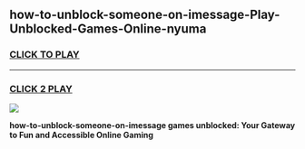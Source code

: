
## how-to-unblock-someone-on-imessage-Play-Unblocked-Games-Online-nyuma
<h3>
<a href="https://premium76.site?title=how-to-unblock-someone-on-imessage&ref=25A">CLICK TO PLAY</a></h3>
<hr>

<h3>
<a href="https://premium76.site?title=how-to-unblock-someone-on-imessage&ref=25A">CLICK 2 PLAY</a>
  
</h3>

<a href="https://premium76.site?title=how-to-unblock-someone-on-imessage&ref=25A"><img src="https://clearcache.store/games.png"></a>


**how-to-unblock-someone-on-imessage games unblocked: Your Gateway to Fun and Accessible Online Gaming**
